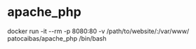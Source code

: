 # apache_php
docker run -it --rm -p 8080:80 -v /path/to/website/:/var/www/ patocaibas/apache_php /bin/bash
